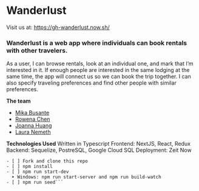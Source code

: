 # Wanderlust

Visit us at: https://gh-wanderlust.now.sh/

### Wanderlust is a web app where individuals can book rentals with other travelers.

As a user, I can browse rentals, look at an individual one, and mark that I’m interested in it. If enough people are interested in the same lodging at the same time, the app will connect us so we can book the trip together. I can also specify traveling preferences and find other people with similar preferences.

**The team**
- [Mika Busante](https://github.com/mikabusante/)
- [Rowena Chen](https://github.com/rwnchen)
- [Joanna Huang](https://github.com/jthnyc)
- [Laura Nemeth](https://github.com/laurxnemeth)

**Technologies Used**
Written in Typescript
Frontend: NextJS, React, Redux
Backend: Sequelize, PostreSQL, Google Cloud SQL
Deployment: Zeit Now

```🔐 Getting Started
- [ ] Fork and clone this repo
- [ ] npm install
- [ ] npm run start-dev
  ➤ Windows: npm run start-server and npm run build-watch
- [ ] npm run seed```
